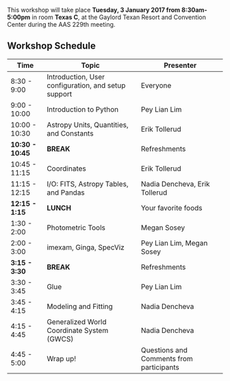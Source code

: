 This workshop will take place **Tuesday, 3 January 2017 from 8:30am-5:00pm**
in room **Texas C**, at the Gaylord Texan Resort and Convention Center during the AAS 229th meeting. 


Workshop Schedule
-----------------

| Time              | Topic    | Presenter |
|-------------------|----------|-----------|
|8:30 - 9:00    | Introduction, User configuration, and setup support | Everyone |
|9:00 - 10:00   | Introduction to Python | Pey Lian Lim |
|10:00 - 10:30  | Astropy Units, Quantities, and Constants | Erik Tollerud |
|**10:30 - 10:45**  |  **BREAK** | Refreshments  |
|10:45 - 11:15 | Coordinates | Erik Tollerud |
|11:15 - 12:15 | I/O: FITS, Astropy Tables, and Pandas | Nadia Dencheva, Erik Tollerud |
|**12:15 - 1:15**| **LUNCH** | Your favorite foods |
|1:30 - 2:00 | Photometric Tools | Megan Sosey |
|2:00 - 3:00 | imexam, Ginga, SpecViz | Pey Lian Lim, Megan Sosey |
|**3:15 - 3:30** | **BREAK** | Refreshments |
|3:30 - 3:45 |  Glue | Pey Lian Lim |
|3:45 - 4:15 | Modeling and Fitting | Nadia Dencheva |
|4:15 - 4:45 | Generalized World Coordinate System (GWCS) | Nadia Dencheva |
|4:45 - 5:00 | Wrap up! | Questions and Comments from participants |
